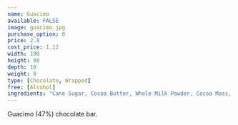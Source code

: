 ```yaml
---
name: Guacimo
available: FALSE
image: guacimo.jpg
purchase_option: 0
price: 2.8
cost_price: 1.12
width: 190
height: 90
depth: 10
weight: 0
type: [Chocolate, Wrapped]
free: [Alcohol]
ingredients: "Cane Sugar, Cocoa Butter, Whole Milk Powder, Cocoa Mass, Cocoa Solids 47%, Milk Solids 18%"
---
```

Guacimo (47%) chocolate bar.